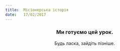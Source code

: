 ```yaml
---
title:  Місіонерська історія
date:   17/02/2017
---
```


### <center>Ми готуємо цей урок.</center>
<center>Будь ласка, зайдіть пізніше.</center>